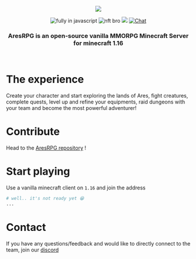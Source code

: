 <p align=center>
  <img src="https://i.imgur.com/7W5z3s3.jpg" />
</p>
<p align=center>
  <img src="https://img.shields.io/badge/Made%20with-Javascript-%23f7df1e?style=for-the-badge&color=F1C40F" alt="fully in javascript"/>
  <img src="https://img.shields.io/badge/Metaverse-ready-pink?style=for-the-badge&color=9B59B6" alt="nft bro"/>
  <img src="https://img.shields.io/github/stars/AresRPG?style=for-the-badge&color=3498DB"/>
  <a href="https://choosealicense.com/licenses/mit/">
  <a href="https://discord.gg/gaqrFT5">
    <img src="https://img.shields.io/discord/265104803531587584.svg?logo=discord&style=for-the-badge&color=2ECC71" alt="Chat"/>
  </a>
</p>
<h3 align=center>AresRPG is an open-source vanilla MMORPG Minecraft Server for minecraft 1.16</h3>
<br>

# The experience

Create your character and start exploring the lands of Ares, fight creatures, complete
quests, level up and refine your equipments, raid dungeons with your team and become
the most powerful adventurer!

# Contribute

Head to the [AresRPG repository](https://github.com/aresrpg/aresrpg) !

# Start playing

Use a vanilla minecraft client on `1.16` and join the address

```sh
# well.. it's not ready yet 😁
...
```

# Contact

If you have any questions/feedback and would like to directly connect to the team, join our [discord](https://discord.gg/gaqrFT5)

